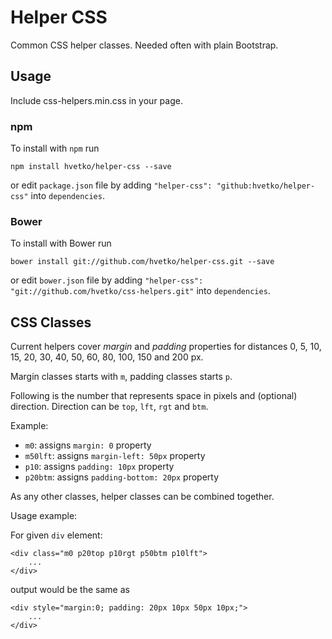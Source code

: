 # Helper CSS

Common CSS helper classes. Needed often with plain Bootstrap.

## Usage

Include css-helpers.min.css in your page.

### npm

To install with `npm` run

```
npm install hvetko/helper-css --save
```

or edit `package.json` file by adding `"helper-css": "github:hvetko/helper-css"` into `dependencies`.

### Bower

To install with Bower run

```
bower install git://github.com/hvetko/helper-css.git --save
```

or edit `bower.json` file by adding `"helper-css": "git://github.com/hvetko/css-helpers.git"` into `dependencies`.

## CSS Classes

Current helpers cover _margin_ and _padding_ properties for distances 0, 5, 10, 15, 20, 30, 40, 50, 60, 80, 100, 150 and 200 px.

Margin classes starts with `m`, padding classes starts `p`. 

Following is the number that represents space in pixels and (optional) direction. Direction can be `top`, `lft`, `rgt` and `btm`.

Example:

* `m0`: assigns `margin: 0` property
* `m50lft`: assigns `margin-left: 50px` property
* `p10`: assigns `padding: 10px` property
* `p20btm`: assigns `padding-bottom: 20px` property

As any other classes, helper classes can be combined together.

Usage example:  

For given `div` element:

```
<div class="m0 p20top p10rgt p50btm p10lft">
    ...
</div>
```

output would be the same as

```
<div style="margin:0; padding: 20px 10px 50px 10px;">
    ...
</div>
```
